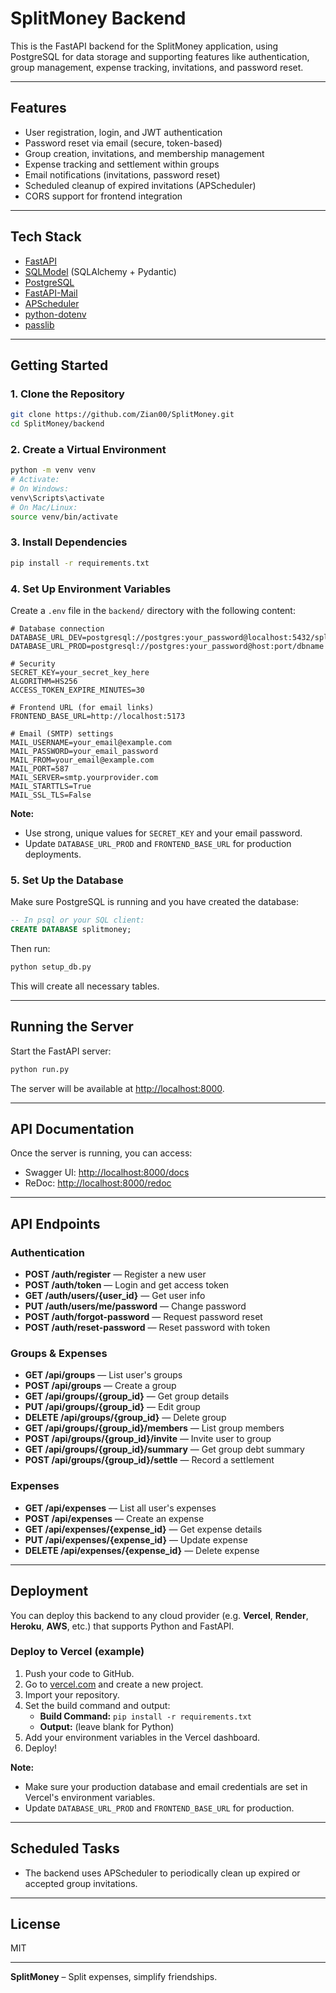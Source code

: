 # SplitMoney Backend

This is the FastAPI backend for the SplitMoney application, using PostgreSQL for data storage and supporting features like authentication, group management, expense tracking, invitations, and password reset.

---

## Features

- User registration, login, and JWT authentication
- Password reset via email (secure, token-based)
- Group creation, invitations, and membership management
- Expense tracking and settlement within groups
- Email notifications (invitations, password reset)
- Scheduled cleanup of expired invitations (APScheduler)
- CORS support for frontend integration

---

## Tech Stack

- [FastAPI](https://fastapi.tiangolo.com/)
- [SQLModel](https://sqlmodel.tiangolo.com/) (SQLAlchemy + Pydantic)
- [PostgreSQL](https://www.postgresql.org/)
- [FastAPI-Mail](https://sabuhish.github.io/fastapi-mail/)
- [APScheduler](https://apscheduler.readthedocs.io/)
- [python-dotenv](https://pypi.org/project/python-dotenv/)
- [passlib](https://passlib.readthedocs.io/)

---

## Getting Started

### 1. Clone the Repository

```bash
git clone https://github.com/Zian00/SplitMoney.git
cd SplitMoney/backend
```

### 2. Create a Virtual Environment

```bash
python -m venv venv
# Activate:
# On Windows:
venv\Scripts\activate
# On Mac/Linux:
source venv/bin/activate
```

### 3. Install Dependencies

```bash
pip install -r requirements.txt
```

### 4. Set Up Environment Variables

Create a `.env` file in the `backend/` directory with the following content:

```env
# Database connection
DATABASE_URL_DEV=postgresql://postgres:your_password@localhost:5432/splitmoney
DATABASE_URL_PROD=postgresql://postgres:your_password@host:port/dbname

# Security
SECRET_KEY=your_secret_key_here
ALGORITHM=HS256
ACCESS_TOKEN_EXPIRE_MINUTES=30

# Frontend URL (for email links)
FRONTEND_BASE_URL=http://localhost:5173

# Email (SMTP) settings
MAIL_USERNAME=your_email@example.com
MAIL_PASSWORD=your_email_password
MAIL_FROM=your_email@example.com
MAIL_PORT=587
MAIL_SERVER=smtp.yourprovider.com
MAIL_STARTTLS=True
MAIL_SSL_TLS=False
```

**Note:**  
- Use strong, unique values for `SECRET_KEY` and your email password.
- Update `DATABASE_URL_PROD` and `FRONTEND_BASE_URL` for production deployments.

### 5. Set Up the Database

Make sure PostgreSQL is running and you have created the database:

```sql
-- In psql or your SQL client:
CREATE DATABASE splitmoney;
```

Then run:

```bash
python setup_db.py
```

This will create all necessary tables.

---

## Running the Server

Start the FastAPI server:

```bash
python run.py
```

The server will be available at [http://localhost:8000](http://localhost:8000).

---

## API Documentation

Once the server is running, you can access:

- Swagger UI: [http://localhost:8000/docs](http://localhost:8000/docs)
- ReDoc: [http://localhost:8000/redoc](http://localhost:8000/redoc)

---

## API Endpoints

### Authentication

- **POST /auth/register** — Register a new user
- **POST /auth/token** — Login and get access token
- **GET /auth/users/{user_id}** — Get user info
- **PUT /auth/users/me/password** — Change password
- **POST /auth/forgot-password** — Request password reset
- **POST /auth/reset-password** — Reset password with token

### Groups & Expenses

- **GET /api/groups** — List user's groups
- **POST /api/groups** — Create a group
- **GET /api/groups/{group_id}** — Get group details
- **PUT /api/groups/{group_id}** — Edit group
- **DELETE /api/groups/{group_id}** — Delete group
- **GET /api/groups/{group_id}/members** — List group members
- **POST /api/groups/{group_id}/invite** — Invite user to group
- **GET /api/groups/{group_id}/summary** — Get group debt summary
- **POST /api/groups/{group_id}/settle** — Record a settlement

### Expenses

- **GET /api/expenses** — List all user's expenses
- **POST /api/expenses** — Create an expense
- **GET /api/expenses/{expense_id}** — Get expense details
- **PUT /api/expenses/{expense_id}** — Update expense
- **DELETE /api/expenses/{expense_id}** — Delete expense

---

## Deployment

You can deploy this backend to any cloud provider (e.g. **Vercel**, **Render**, **Heroku**, **AWS**, etc.) that supports Python and FastAPI.

### Deploy to Vercel (example)

1. Push your code to GitHub.
2. Go to [vercel.com](https://vercel.com) and create a new project.
3. Import your repository.
4. Set the build command and output:
   - **Build Command:** `pip install -r requirements.txt`
   - **Output:** (leave blank for Python)
5. Add your environment variables in the Vercel dashboard.
6. Deploy!

**Note:**  
- Make sure your production database and email credentials are set in Vercel's environment variables.
- Update `DATABASE_URL_PROD` and `FRONTEND_BASE_URL` for production.

---

## Scheduled Tasks

- The backend uses APScheduler to periodically clean up expired or accepted group invitations.

---

## License

MIT

---

**SplitMoney** – Split expenses, simplify friendships. 